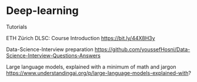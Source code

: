 # Deep-learning
Tutorials 

ETH Zürich DLSC: Course Introduction https://bit.ly/44X8H3y

Data-Science-Interview preparation
https://github.com/youssefHosni/Data-Science-Interview-Questions-Answers

Large language models, explained with a minimum of math and jargon
https://www.understandingai.org/p/large-language-models-explained-with?
